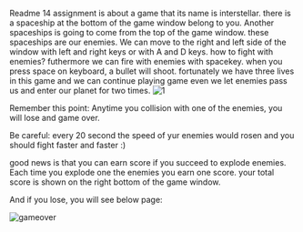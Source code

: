 Readme
14 assignment is about a game that its name is interstellar. there is a spaceship at the bottom of the game window belong to you.
Another spaceships is going to come from the top of the game window. these spaceships are our enemies.
We can move to the right and left side of the window with left and right keys or with A and D keys.
how to fight with enemies?
futhermore we can fire with enemies with spacekey. when you press space on keyboard, a bullet will shoot.
fortunately we have three lives in this game and we can continue playing game even we let enemies pass us and enter our planet for two times.
![1](https://github.com/javad7189/python-assignment/assets/86910174/c85c81bd-d8ed-45ef-9f5a-b346d5ce9c6b)

Remember this point:
Anytime you collision with one of the enemies, you will lose and game over.

Be careful:
every 20 second the speed of yur enemies would rosen and you should fight faster and faster :)

good news is that you can earn score if you succeed to explode enemies. Each time you explode one the enemies you earn one score. your total score is shown on the right bottom of the game window.

And if you lose, you will see below page:

![gameover](https://github.com/javad7189/python-assignment/assets/86910174/29ed4239-fd86-4368-9baf-c7d2bb1b97ff)


